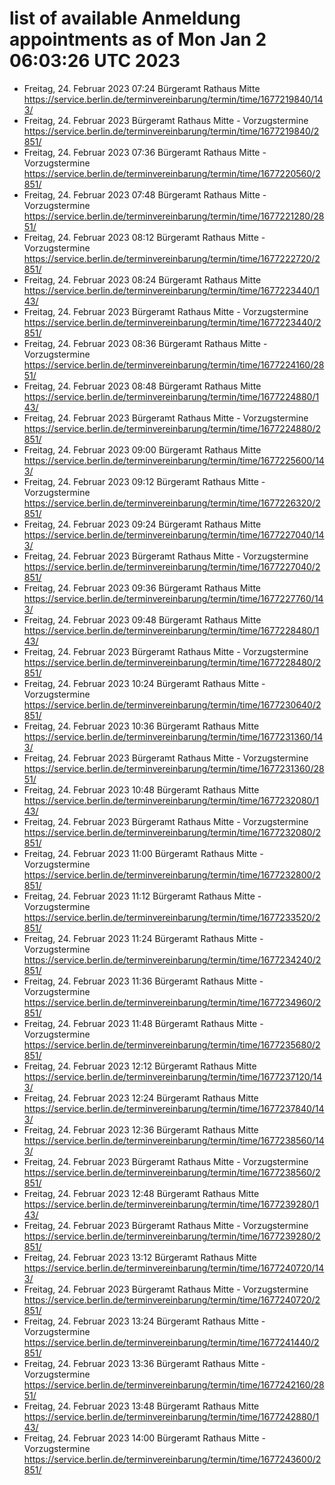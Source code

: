 # list of available Anmeldung appointments as of Mon Jan  2 06:03:26 UTC 2023
- Freitag, 24. Februar 2023 07:24 Bürgeramt Rathaus Mitte https://service.berlin.de/terminvereinbarung/termin/time/1677219840/143/
- Freitag, 24. Februar 2023  Bürgeramt Rathaus Mitte - Vorzugstermine https://service.berlin.de/terminvereinbarung/termin/time/1677219840/2851/
- Freitag, 24. Februar 2023 07:36 Bürgeramt Rathaus Mitte - Vorzugstermine https://service.berlin.de/terminvereinbarung/termin/time/1677220560/2851/
- Freitag, 24. Februar 2023 07:48 Bürgeramt Rathaus Mitte - Vorzugstermine https://service.berlin.de/terminvereinbarung/termin/time/1677221280/2851/
- Freitag, 24. Februar 2023 08:12 Bürgeramt Rathaus Mitte - Vorzugstermine https://service.berlin.de/terminvereinbarung/termin/time/1677222720/2851/
- Freitag, 24. Februar 2023 08:24 Bürgeramt Rathaus Mitte https://service.berlin.de/terminvereinbarung/termin/time/1677223440/143/
- Freitag, 24. Februar 2023  Bürgeramt Rathaus Mitte - Vorzugstermine https://service.berlin.de/terminvereinbarung/termin/time/1677223440/2851/
- Freitag, 24. Februar 2023 08:36 Bürgeramt Rathaus Mitte - Vorzugstermine https://service.berlin.de/terminvereinbarung/termin/time/1677224160/2851/
- Freitag, 24. Februar 2023 08:48 Bürgeramt Rathaus Mitte https://service.berlin.de/terminvereinbarung/termin/time/1677224880/143/
- Freitag, 24. Februar 2023  Bürgeramt Rathaus Mitte - Vorzugstermine https://service.berlin.de/terminvereinbarung/termin/time/1677224880/2851/
- Freitag, 24. Februar 2023 09:00 Bürgeramt Rathaus Mitte https://service.berlin.de/terminvereinbarung/termin/time/1677225600/143/
- Freitag, 24. Februar 2023 09:12 Bürgeramt Rathaus Mitte - Vorzugstermine https://service.berlin.de/terminvereinbarung/termin/time/1677226320/2851/
- Freitag, 24. Februar 2023 09:24 Bürgeramt Rathaus Mitte https://service.berlin.de/terminvereinbarung/termin/time/1677227040/143/
- Freitag, 24. Februar 2023  Bürgeramt Rathaus Mitte - Vorzugstermine https://service.berlin.de/terminvereinbarung/termin/time/1677227040/2851/
- Freitag, 24. Februar 2023 09:36 Bürgeramt Rathaus Mitte https://service.berlin.de/terminvereinbarung/termin/time/1677227760/143/
- Freitag, 24. Februar 2023 09:48 Bürgeramt Rathaus Mitte https://service.berlin.de/terminvereinbarung/termin/time/1677228480/143/
- Freitag, 24. Februar 2023  Bürgeramt Rathaus Mitte - Vorzugstermine https://service.berlin.de/terminvereinbarung/termin/time/1677228480/2851/
- Freitag, 24. Februar 2023 10:24 Bürgeramt Rathaus Mitte - Vorzugstermine https://service.berlin.de/terminvereinbarung/termin/time/1677230640/2851/
- Freitag, 24. Februar 2023 10:36 Bürgeramt Rathaus Mitte https://service.berlin.de/terminvereinbarung/termin/time/1677231360/143/
- Freitag, 24. Februar 2023  Bürgeramt Rathaus Mitte - Vorzugstermine https://service.berlin.de/terminvereinbarung/termin/time/1677231360/2851/
- Freitag, 24. Februar 2023 10:48 Bürgeramt Rathaus Mitte https://service.berlin.de/terminvereinbarung/termin/time/1677232080/143/
- Freitag, 24. Februar 2023  Bürgeramt Rathaus Mitte - Vorzugstermine https://service.berlin.de/terminvereinbarung/termin/time/1677232080/2851/
- Freitag, 24. Februar 2023 11:00 Bürgeramt Rathaus Mitte - Vorzugstermine https://service.berlin.de/terminvereinbarung/termin/time/1677232800/2851/
- Freitag, 24. Februar 2023 11:12 Bürgeramt Rathaus Mitte - Vorzugstermine https://service.berlin.de/terminvereinbarung/termin/time/1677233520/2851/
- Freitag, 24. Februar 2023 11:24 Bürgeramt Rathaus Mitte - Vorzugstermine https://service.berlin.de/terminvereinbarung/termin/time/1677234240/2851/
- Freitag, 24. Februar 2023 11:36 Bürgeramt Rathaus Mitte - Vorzugstermine https://service.berlin.de/terminvereinbarung/termin/time/1677234960/2851/
- Freitag, 24. Februar 2023 11:48 Bürgeramt Rathaus Mitte - Vorzugstermine https://service.berlin.de/terminvereinbarung/termin/time/1677235680/2851/
- Freitag, 24. Februar 2023 12:12 Bürgeramt Rathaus Mitte https://service.berlin.de/terminvereinbarung/termin/time/1677237120/143/
- Freitag, 24. Februar 2023 12:24 Bürgeramt Rathaus Mitte https://service.berlin.de/terminvereinbarung/termin/time/1677237840/143/
- Freitag, 24. Februar 2023 12:36 Bürgeramt Rathaus Mitte https://service.berlin.de/terminvereinbarung/termin/time/1677238560/143/
- Freitag, 24. Februar 2023  Bürgeramt Rathaus Mitte - Vorzugstermine https://service.berlin.de/terminvereinbarung/termin/time/1677238560/2851/
- Freitag, 24. Februar 2023 12:48 Bürgeramt Rathaus Mitte https://service.berlin.de/terminvereinbarung/termin/time/1677239280/143/
- Freitag, 24. Februar 2023  Bürgeramt Rathaus Mitte - Vorzugstermine https://service.berlin.de/terminvereinbarung/termin/time/1677239280/2851/
- Freitag, 24. Februar 2023 13:12 Bürgeramt Rathaus Mitte https://service.berlin.de/terminvereinbarung/termin/time/1677240720/143/
- Freitag, 24. Februar 2023  Bürgeramt Rathaus Mitte - Vorzugstermine https://service.berlin.de/terminvereinbarung/termin/time/1677240720/2851/
- Freitag, 24. Februar 2023 13:24 Bürgeramt Rathaus Mitte - Vorzugstermine https://service.berlin.de/terminvereinbarung/termin/time/1677241440/2851/
- Freitag, 24. Februar 2023 13:36 Bürgeramt Rathaus Mitte - Vorzugstermine https://service.berlin.de/terminvereinbarung/termin/time/1677242160/2851/
- Freitag, 24. Februar 2023 13:48 Bürgeramt Rathaus Mitte https://service.berlin.de/terminvereinbarung/termin/time/1677242880/143/
- Freitag, 24. Februar 2023 14:00 Bürgeramt Rathaus Mitte - Vorzugstermine https://service.berlin.de/terminvereinbarung/termin/time/1677243600/2851/
